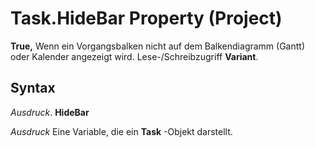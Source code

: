 
# Task.HideBar Property (Project)

 **True,** Wenn ein Vorgangsbalken nicht auf dem Balkendiagramm (Gantt) oder Kalender angezeigt wird. Lese-/Schreibzugriff **Variant**.


## Syntax

 _Ausdruck_. **HideBar**

 _Ausdruck_ Eine Variable, die ein **Task** -Objekt darstellt.


